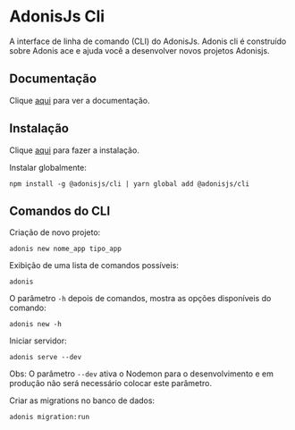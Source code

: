 # AdonisJs Cli

A interface de linha de comando (CLI) do AdonisJs. Adonis cli é construído sobre Adonis ace e ajuda você a desenvolver novos projetos Adonisjs.

## Documentação

Clique [aqui](https://github.com/adonisjs/adonis-cli) para ver a documentação.

## Instalação

Clique [aqui](https://www.npmjs.com/package/@adonisjs/cli) para fazer a instalação.

Instalar globalmente:

```
npm install -g @adonisjs/cli | yarn global add @adonisjs/cli
```

## Comandos do CLI

Criação de novo projeto:

```
adonis new nome_app tipo_app
```

Exibição de uma lista de comandos possíveis:

```
adonis
```

O parâmetro `-h` depois de comandos, mostra as opções disponíveis do comando:

```
adonis new -h
```

Iniciar servidor:

```
adonis serve --dev
```

Obs: O parâmetro `--dev` ativa o Nodemon para o desenvolvimento e em produção não será necessário colocar este parâmetro.

Criar as migrations no banco de dados:
```
adonis migration:run
```